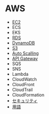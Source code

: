 # AWS

- [EC2](./EC2.md)
- ECS
- EKS
- [RDS](./RDS.md)
- [DynamoDB](./DynamoDB.md)
- [S3](./S3.md)
- [Auto Scalling](./Auto%20Scalling.md)
- [API Gateway](./API%20Gateway.md)
- SQS
- SNS
- Lambda
- CloudWatch
- CloudFront
- CloudTrail
- CloudFormation
- [セキュリティ](./セキュリティ.md)
- [用語](./用語.md)

